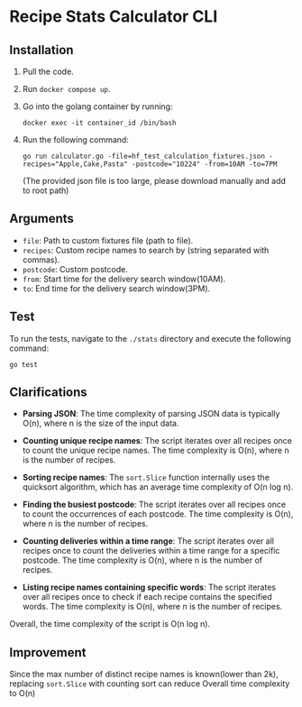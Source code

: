 # Recipe Stats Calculator CLI

## Installation

1. Pull the code.
2. Run `docker compose up`.
3. Go into the golang container by running:
   ```
   docker exec -it container_id /bin/bash
   ```

4. Run the following command:
   ```
   go run calculator.go -file=hf_test_calculation_fixtures.json -recipes="Apple,Cake,Pasta" -postcode="10224" -from=10AM -to=7PM
   ```
   (The provided json file is too large, please download manually and add to root path)
## Arguments

- `file`: Path to custom fixtures file (path to file).
- `recipes`: Custom recipe names to search by (string separated with commas).
- `postcode`: Custom postcode.
- `from`: Start time for the delivery search window(10AM).
- `to`: End time for the delivery search window(3PM).

## Test

To run the tests, navigate to the `./stats` directory and execute the following command:
```
go test
```

## Clarifications

- **Parsing JSON**: The time complexity of parsing JSON data is typically O(n), where n is the size of the input data.

- **Counting unique recipe names**: The script iterates over all recipes once to count the unique recipe names. The time complexity is O(n), where n is the number of recipes.

- **Sorting recipe names**: The `sort.Slice` function internally uses the quicksort algorithm, which has an average time complexity of O(n log n).

- **Finding the busiest postcode**: The script iterates over all recipes once to count the occurrences of each postcode. The time complexity is O(n), where n is the number of recipes.

- **Counting deliveries within a time range**: The script iterates over all recipes once to count the deliveries within a time range for a specific postcode. The time complexity is O(n), where n is the number of recipes.

- **Listing recipe names containing specific words**: The script iterates over all recipes once to check if each recipe contains the specified words. The time complexity is O(n), where n is the number of recipes.

Overall, the time complexity of the script is O(n log n).


## Improvement

Since the max number of distinct recipe names is known(lower than 2k),  replacing `sort.Slice` with counting sort can reduce Overall time complexity to  O(n)
